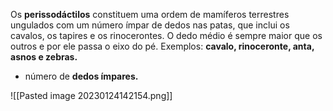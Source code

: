 Os **perissodáctilos** constituem uma ordem de mamíferos terrestres ungulados com um número ímpar de dedos nas patas, que inclui os cavalos, os tapires e os rinocerontes. O dedo médio é sempre maior que os outros e por ele passa o eixo do pé. Exemplos: **cavalo, rinoceronte, anta, asnos e zebras.** 

* número de **dedos ímpares.**

 ![[Pasted image 20230124142154.png]]